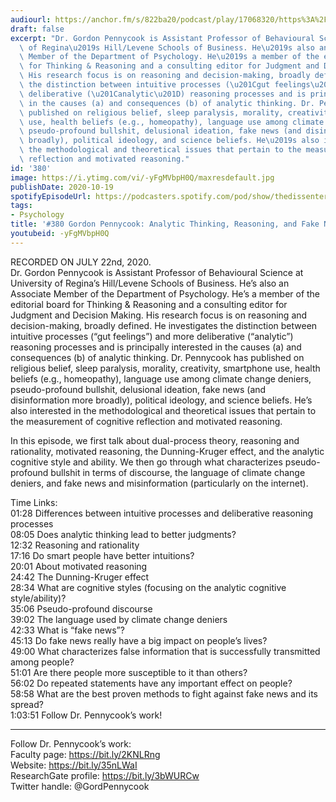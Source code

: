 ```yaml
---
audiourl: https://anchor.fm/s/822ba20/podcast/play/17068320/https%3A%2F%2Fd3ctxlq1ktw2nl.cloudfront.net%2Fstaging%2F2020-6-25%2F974f6d24-b949-b84d-0df2-f023ecf3b368.m4a
draft: false
excerpt: "Dr. Gordon Pennycook is Assistant Professor of Behavioural Science at University\
  \ of Regina\u2019s Hill/Levene Schools of Business. He\u2019s also an Associate\
  \ Member of the Department of Psychology. He\u2019s a member of the editorial board\
  \ for Thinking & Reasoning and a consulting editor for Judgment and Decision Making.\
  \ His research focus is on reasoning and decision-making, broadly defined. He investigates\
  \ the distinction between intuitive processes (\u201Cgut feelings\u201D) and more\
  \ deliberative (\u201Canalytic\u201D) reasoning processes and is principally interested\
  \ in the causes (a) and consequences (b) of analytic thinking. Dr. Pennycook has\
  \ published on religious belief, sleep paralysis, morality, creativity, smartphone\
  \ use, health beliefs (e.g., homeopathy), language use among climate change deniers,\
  \ pseudo-profound bullshit, delusional ideation, fake news (and disinformation more\
  \ broadly), political ideology, and science beliefs. He\u2019s also interested in\
  \ the methodological and theoretical issues that pertain to the measurement of cognitive\
  \ reflection and motivated reasoning."
id: '380'
image: https://i.ytimg.com/vi/-yFgMVbpH0Q/maxresdefault.jpg
publishDate: 2020-10-19
spotifyEpisodeUrl: https://podcasters.spotify.com/pod/show/thedissenter/episodes/380-Gordon-Pennycook-Analytic-Thinking--Reasoning--and-Fake-News-eh7cr0
tags:
- Psychology
title: '#380 Gordon Pennycook: Analytic Thinking, Reasoning, and Fake News'
youtubeid: -yFgMVbpH0Q
---
```

<div class="timelinks">

RECORDED ON JULY 22nd, 2020.  
Dr. Gordon Pennycook is Assistant Professor of Behavioural Science at University of Regina’s Hill/Levene Schools of Business. He’s also an Associate Member of the Department of Psychology. He’s a member of the editorial board for Thinking & Reasoning and a consulting editor for Judgment and Decision Making. His research focus is on reasoning and decision-making, broadly defined. He investigates the distinction between intuitive processes (“gut feelings”) and more deliberative (“analytic”) reasoning processes and is principally interested in the causes (a) and consequences (b) of analytic thinking. Dr. Pennycook has published on religious belief, sleep paralysis, morality, creativity, smartphone use, health beliefs (e.g., homeopathy), language use among climate change deniers, pseudo-profound bullshit, delusional ideation, fake news (and disinformation more broadly), political ideology, and science beliefs. He’s also interested in the methodological and theoretical issues that pertain to the measurement of cognitive reflection and motivated reasoning.

In this episode, we first talk about dual-process theory, reasoning and rationality, motivated reasoning, the Dunning-Kruger effect, and the analytic cognitive style and ability. We then go through what characterizes pseudo-profound bullshit in terms of discourse, the language of climate change deniers, and fake news and misinformation (particularly on the internet).

Time Links:  
<time>01:28</time> Differences between intuitive processes and deliberative reasoning processes  
<time>08:05</time> Does analytic thinking lead to better judgments?  
<time>12:32</time> Reasoning and rationality  
<time>17:16</time> Do smart people have better intuitions?  
<time>20:01</time> About motivated reasoning  
<time>24:42</time> The Dunning-Kruger effect  
<time>28:34</time> What are cognitive styles (focusing on the analytic cognitive style/ability)?  
<time>35:06</time> Pseudo-profound discourse  
<time>39:02</time> The language used by climate change deniers  
<time>42:33</time> What is “fake news”?  
<time>45:13</time> Do fake news really have a big impact on people’s lives?  
<time>49:00</time> What characterizes false information that is successfully transmitted among people?  
<time>51:01</time> Are there people more susceptible to it than others?  
<time>56:02</time> Do repeated statements have any important effect on people?  
<time>58:58</time> What are the best proven methods to fight against fake news and its spread?  
<time>1:03:51</time> Follow Dr. Pennycook’s work!

---

Follow Dr. Pennycook’s work:  
Faculty page: https://bit.ly/2KNLRng  
Website: https://bit.ly/35nLWaI  
ResearchGate profile: https://bit.ly/3bWURCw  
Twitter handle: @GordPennycook
</div>

